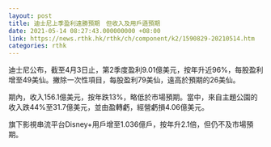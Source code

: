 ```yaml
---
layout: post
title: 迪士尼上季盈利遠勝預期　但收入及用戶遜預期
date: 2021-05-14 08:27:43.000000000 +08:00
link: https://news.rthk.hk/rthk/ch/component/k2/1590829-20210514.htm
categories: rthk
---
```


迪士尼公布，截至4月3日止，第2季度盈利9.01億美元，按年升近96%，每股盈利增至49美仙。撇除一次性項目，每股盈利79美仙，遠高於預期的26美仙。

期內，收入156.1億美元，按年跌13%，略低於市場預期。當中，來自主題公園的收入跌44%至31.7億美元，並由盈轉虧，經營虧損4.06億美元。

旗下影視串流平台Disney+用戶增至1.036億戶，按年升2.1倍，但仍不及市場預期。
